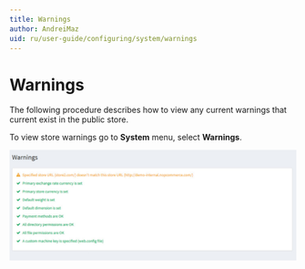 ```yaml
---
title: Warnings
author: AndreiMaz
uid: ru/user-guide/configuring/system/warnings
---
```

# Warnings

The following procedure describes how to view any current warnings that current exist in the public store.

To view store warnings go to **System** menu, select **Warnings**.

![Warnings](_static/warnings/warnings.jpg)

